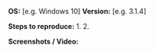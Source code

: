 **OS:** [e.g. Windows 10]
**Version:** [e.g. 3.1.4]

<!-- Explanation of the issue -->

**Steps to reproduce:**
1. 
2. 

**Screenshots / Video:**
<!-- Drag & drop screenshots here. You can use https://youtube.com to upload video. -->
